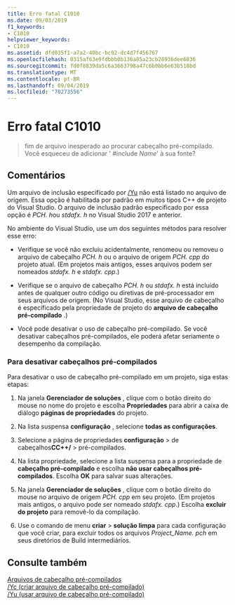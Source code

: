 ```yaml
---
title: Erro fatal C1010
ms.date: 09/03/2019
f1_keywords:
- C1010
helpviewer_keywords:
- C1010
ms.assetid: dfd035f1-a7a2-40bc-bc92-dc4d7f456767
ms.openlocfilehash: 0315af63e9fdbbb0b136a85a23cb28936dee6836
ms.sourcegitcommit: fd0f8839da5c6a3663798a47c6b0bb6e63b518bd
ms.translationtype: MT
ms.contentlocale: pt-BR
ms.lasthandoff: 09/04/2019
ms.locfileid: "70273556"
---
```

# <a name="fatal-error-c1010"></a>Erro fatal C1010

> fim de arquivo inesperado ao procurar cabeçalho pré-compilado. Você esqueceu de adicionar ' #include *Name*' à sua fonte?

## <a name="remarks"></a>Comentários

Um arquivo de inclusão especificado por [/Yu](../../build/reference/yu-use-precompiled-header-file.md) não está listado no arquivo de origem. Essa opção é habilitada por padrão em muitos tipos C++ de projeto do Visual Studio. O arquivo de inclusão padrão especificado por essa opção é *PCH. h*ou *stdafx. h* no Visual Studio 2017 e anterior.

No ambiente do Visual Studio, use um dos seguintes métodos para resolver esse erro:

- Verifique se você não excluiu acidentalmente, renomeou ou removeu o arquivo de cabeçalho *PCH. h* ou o arquivo de origem *PCH. cpp* do projeto atual. (Em projetos mais antigos, esses arquivos podem ser nomeados *stdafx. h* e *stdafx. cpp*.)

- Verifique se o arquivo de cabeçalho *PCH. h* ou *stdafx. h* está incluído antes de qualquer outro código ou diretivas de pré-processador em seus arquivos de origem. (No Visual Studio, esse arquivo de cabeçalho é especificado pela propriedade de projeto do **arquivo de cabeçalho pré-compilado** .)

- Você pode desativar o uso de cabeçalho pré-compilado. Se você desativar cabeçalhos pré-compilados, ele poderá afetar seriamente o desempenho da compilação.

### <a name="to-turn-off-precompiled-headers"></a>Para desativar cabeçalhos pré-compilados

Para desativar o uso de cabeçalho pré-compilado em um projeto, siga estas etapas:

1. Na janela **Gerenciador de soluções** , clique com o botão direito do mouse no nome do projeto e escolha **Propriedades** para abrir a caixa de diálogo **páginas de propriedades** do projeto.

1. Na lista suspensa **configuração** , selecione **todas as configurações**.

1. Selecione a página de propriedades **configuração** > de cabeçalhos**CC++/**  > pré-compilados.

1. Na lista propriedade, selecione a lista suspensa para a propriedade de **cabeçalho pré-compilado** e escolha **não usar cabeçalhos pré-compilados**. Escolha **OK** para salvar suas alterações.

1. Na janela **Gerenciador de soluções** , clique com o botão direito do mouse no arquivo de origem *PCH. cpp* em seu projeto. (Em projetos mais antigos, o arquivo pode ser nomeado *stdafx. cpp*.) Escolha **excluir do projeto** para removê-lo da compilação.

1. Use o comando de menu **criar** > **solução limpa** para cada configuração que você criar, para excluir todos os arquivos *Project_Name. pch* em seus diretórios de Build intermediários.

## <a name="see-also"></a>Consulte também

[Arquivos de cabeçalho pré-compilados](../../build/creating-precompiled-header-files.md)\
[/Yc (criar arquivo de cabeçalho pré-compilado)](../../build/reference/yc-create-precompiled-header-file.md)\
[/Yu (usar arquivo de cabeçalho pré-compilado)](../../build/reference/yu-use-precompiled-header-file.md)